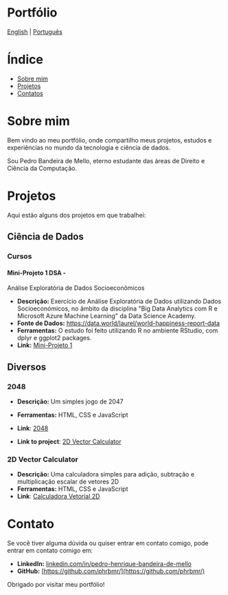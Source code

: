 # Portfólio
[English](../index.md) | [Português](indexpt.md)

# Índice
- [Sobre mim](#about-me)
- [Projetos](#projects)
- [Contatos](#contact-me)

# Sobre mim

Bem vindo ao meu portfólio, onde compartilho meus projetos, estudos e experiências no mundo da tecnologia e ciência de dados.

Sou Pedro Bandeira de Mello, eterno estudante das áreas de Direito e Ciência da Computação.

# Projetos

Aqui estão alguns dos projetos em que trabalhei:

## Ciência de Dados

### Cursos
#### Mini-Projeto 1 DSA - 
Análise Exploratória de Dados Socioeconômicos

- **Descrição:** Exercício de Análise Exploratória de Dados utilizando Dados Socioeconómicos, no âmbito da disciplina "Big Data Analytics com R e Microsoft Azure Machine Learning" da Data Science Academy.
- **Fonte de Dados:** https://data.world/laurel/world-happiness-report-data
- **Ferramentas:** O estudo foi feito utilizando R no ambiente RStudio, com dplyr e ggplot2 packages.
- **Link:** [Mini-Projeto 1](projects/MiniProjeto1.html)

## Diversos

### 2048
- **Descrição:** Um simples jogo de 2047
- **Ferramentas:** HTML, CSS e JavaScript
- **Link**: [2048](projects/2048/2048game.html)

- **Link to project**: [2D Vector Calculator](projects/VectorCalculator/VectorCalculator.html)

### 2D Vector Calculator
- **Descrição:** Uma calculadora simples para adição, subtração e multiplicação escalar de vetores 2D
- **Ferramentas:** HTML, CSS e JavaScript
- **Link**: [Calculadora Vetorial 2D](projects/VectorCalculator/VectorCalculator.html)
# Contato


Se você tiver alguma dúvida ou quiser entrar em contato comigo, pode entrar em contato comigo em:

- **LinkedIn:** [linkedin.com/in/pedro-henrique-bandeira-de-mello](https://br.linkedin.com/in/pedro-henrique-bandeira-de-mello-3a7705211)
- **GitHub:** [https://github.com/phrbmr/](https://github.com/phrbmr/)

Obrigado por visitar meu portfólio!